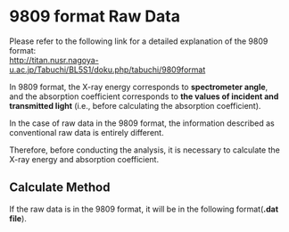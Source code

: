 # 9809 format Raw Data

Please refer to the following link for a detailed explanation of the 9809 format: <br>http://titan.nusr.nagoya-u.ac.jp/Tabuchi/BL5S1/doku.php/tabuchi/9809format

In 9809 format, the X-ray energy corresponds to **spectrometer angle**, <br>and the absorption coefficient corresponds to **the values of incident and transmitted light** (i.e., before calculating the absorption coefficient).

In the case of raw data in the 9809 format, the information described as conventional raw data is entirely different. 

Therefore, before conducting the analysis, it is necessary to calculate the X-ray energy and absorption coefficient.

## Calculate Method

If the raw data is in the 9809 format, it will be in the following format(**.dat file**).
